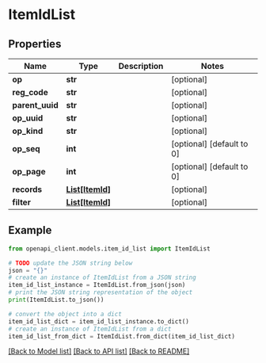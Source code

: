 # ItemIdList


## Properties

Name | Type | Description | Notes
------------ | ------------- | ------------- | -------------
**op** | **str** |  | [optional] 
**reg_code** | **str** |  | [optional] 
**parent_uuid** | **str** |  | [optional] 
**op_uuid** | **str** |  | [optional] 
**op_kind** | **str** |  | [optional] 
**op_seq** | **int** |  | [optional] [default to 0]
**op_page** | **int** |  | [optional] [default to 0]
**records** | [**List[ItemId]**](ItemId.md) |  | [optional] 
**filter** | [**List[ItemId]**](ItemId.md) |  | [optional] 

## Example

```python
from openapi_client.models.item_id_list import ItemIdList

# TODO update the JSON string below
json = "{}"
# create an instance of ItemIdList from a JSON string
item_id_list_instance = ItemIdList.from_json(json)
# print the JSON string representation of the object
print(ItemIdList.to_json())

# convert the object into a dict
item_id_list_dict = item_id_list_instance.to_dict()
# create an instance of ItemIdList from a dict
item_id_list_from_dict = ItemIdList.from_dict(item_id_list_dict)
```
[[Back to Model list]](../README.md#documentation-for-models) [[Back to API list]](../README.md#documentation-for-api-endpoints) [[Back to README]](../README.md)


